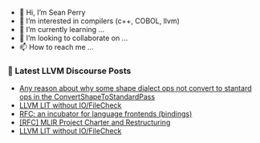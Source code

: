- 👋 Hi, I’m Sean Perry
- 👀 I’m interested in compilers (c++, COBOL, llvm)
- 🌱 I’m currently learning ...
- 💞️ I’m looking to collaborate on ...
- 📫 How to reach me ...

<!---
s66perry/s66perry is a ✨ special ✨ repository because its `README.md` (this file) appears on your GitHub profile.
You can click the Preview link to take a look at your changes.
--->
### 📕 Latest LLVM Discourse Posts

<!-- DISCOURSE-LLVM:START -->
- [Any reason about why some shape dialect ops not convert to stantard ops in the ConvertShapeToStandardPass](https://discourse.llvm.org/t/any-reason-about-why-some-shape-dialect-ops-not-convert-to-stantard-ops-in-the-convertshapetostandardpass/82950#post_1)
- [LLVM LIT without IO/FileCheck](https://discourse.llvm.org/t/llvm-lit-without-io-filecheck/82949#post_2)
- [RFC: an incubator for language frontends &lpar;bindings&rpar;](https://discourse.llvm.org/t/rfc-an-incubator-for-language-frontends-bindings/82832#post_20)
- [[RFC] MLIR Project Charter and Restructuring](https://discourse.llvm.org/t/rfc-mlir-project-charter-and-restructuring/82896?page=2#post_36)
- [LLVM LIT without IO/FileCheck](https://discourse.llvm.org/t/llvm-lit-without-io-filecheck/82949#post_1)
<!-- DISCOURSE-LLVM:END -->

